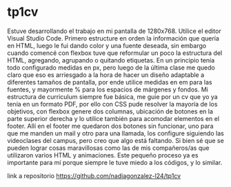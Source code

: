 # tp1cv
Estuve desarrollando el trabajo en mi pantalla de 1280x768. Utilice el editor Visual Studio Code.
Primero estructure en orden la información que quería en HTML, luego le fui dando color y una fuente deseada, sin embargo cuando comencé con flexbox tuve que reformular un poco la estructura del HTML, agregando, agrupando o quitando etiquetas. En un principio tenía todo configurado medidas en px, pero luego de la última clase me quedo claro que eso es arriesgado a la hora de hacer un diseño adaptable a diferentes tamaños de pantalla, por ende utilice medidas en em para las fuentes, y mayormente % para los espacios de márgenes y fondos. 
Mi estructura de curriculum siempre fue básica, me guie por un cv que yo ya tenía en un formato PDF, por ello con CSS pude resolver la mayoría de los objetivos, con flexbox genere dos columnas, ubicación de botones en la parte superior derecha y lo utilice también para acomodar elementos en el footer. Allí en el footer me quedaron dos botones sin funcionar, uno para que me manden un mail y otro para una llamada, los configure siguiendo las videoclases del campus, pero creo que algo está faltando.
Si bien sé que se pueden lograr cosas maravillosas como las de mis compañeros/as que utilizaron varios HTML y animaciones. Este pequeño proceso ya es importante  para mí porque siempre le tuve miedo a los códigos, y lo similar.

link a repositorio https://github.com/nadiagonzalez-l24/tp1cv



